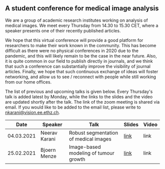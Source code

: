 <br/>

## A student conference for medical image analysis

We are a group of academic research institutes working on analysis of medical images.
We meet every Thursday from 14.30 to 15.30 CET, where a speaker presents one of their recently published articles.

We hope that this virtual conference will provide a good platform for researchers to make their work known in the community. This has become difficult as there were no physical conferences in 2020 due to the pandemic, and this will likely remain to be the case in the near future. Also, it is quite common in our field to publish directly in journals, and we think that such a conference can substantially improve the visibility of journal articles. Finally, we hope that such continuous exchange of ideas will foster networking, and allow us to see / reconnect with people while still working from our home offices.

The list of previous and upcoming talks is given below. Every Thursday's talk is added latest by Monday, while the links to the slides and the video are updated shortly after the talk. The link of the zoom meeting is shared via email. If you would like to be added to the email list, please write to <nkarani@vision.ee.ethz.ch>.

| Date        | Speaker             | Talk                                                             | Slides      | Video      |
| ----------- | ------------------- | ---------------------------------------------------------------- | ----------- |----------- |
| 04.03.2021  | Neerav Karani       | Robust segmentation of medical images | [link](https://drive.google.com/file/d/1KqmM6_AYCz6QCvNNli04YYfnNQ4Z0xTw/view?usp=sharing) | link |
| 25.02.2021  | Bjoern Menze        | Image-based modeling of tumour growth | [link](https://drive.google.com/file/d/1S1DPtmJAPfhlefqsQ5q656hh0VdvmXAX/view?usp=sharing) | link |

<!--
The webpage corresponding to this markdown file is [this](https://neerakara.github.io/media_student_conference/).
--> 

<!--
You can use the [editor on GitHub](https://github.com/neerakara/media_student_conference/edit/gh-pages/index.md) to maintain and preview the content for your website in Markdown files.
--> 

<!--
<> Whenever you commit to this repository, GitHub Pages will run [Jekyll](https://jekyllrb.com/) to rebuild the pages in your site, from the content in your Markdown files.
--> 

<!--
### Markdown
Markdown is a lightweight and easy-to-use syntax for styling your writing. It includes conventions for
--> 

<!--
```markdown
Syntax highlighted code block
--> 

<!--
# Header 1
## Header 2
### Header 3
--> 

<!--
- Bulleted
- List
--> 

<!--
1. Numbered
2. List
--> 

<!--
**Bold** and _Italic_ and `Code` text
--> 

<!--
[Link](url) and ![Image](src)
```
--> 

<!--
For more details see [GitHub Flavored Markdown](https://guides.github.com/features/mastering-markdown/).
--> 

<!--
### Jekyll Themes
Your Pages site will use the layout and styles from the Jekyll theme you have selected in your [repository settings](https://github.com/neerakara/media_student_conference/settings). The name of this theme is saved in the Jekyll `_config.yml` configuration file.
--> 

<!--
### Support or Contact
Having trouble with Pages? Check out our [documentation](https://docs.github.com/categories/github-pages-basics/) or [contact support](https://support.github.com/contact) and we’ll help you sort it out.
--> 
